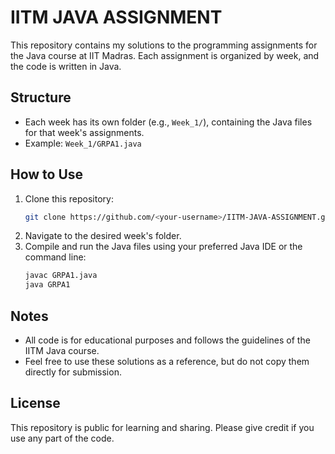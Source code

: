 # IITM JAVA ASSIGNMENT

This repository contains my solutions to the programming assignments for the Java course at IIT Madras. Each assignment is organized by week, and the code is written in Java. 

## Structure
- Each week has its own folder (e.g., `Week_1/`), containing the Java files for that week's assignments.
- Example: `Week_1/GRPA1.java`

## How to Use
1. Clone this repository:
   ```sh
   git clone https://github.com/<your-username>/IITM-JAVA-ASSIGNMENT.git
   ```
2. Navigate to the desired week's folder.
3. Compile and run the Java files using your preferred Java IDE or the command line:
   ```sh
   javac GRPA1.java
   java GRPA1
   ```

## Notes
- All code is for educational purposes and follows the guidelines of the IITM Java course.
- Feel free to use these solutions as a reference, but do not copy them directly for submission.

## License
This repository is public for learning and sharing. Please give credit if you use any part of the code.
